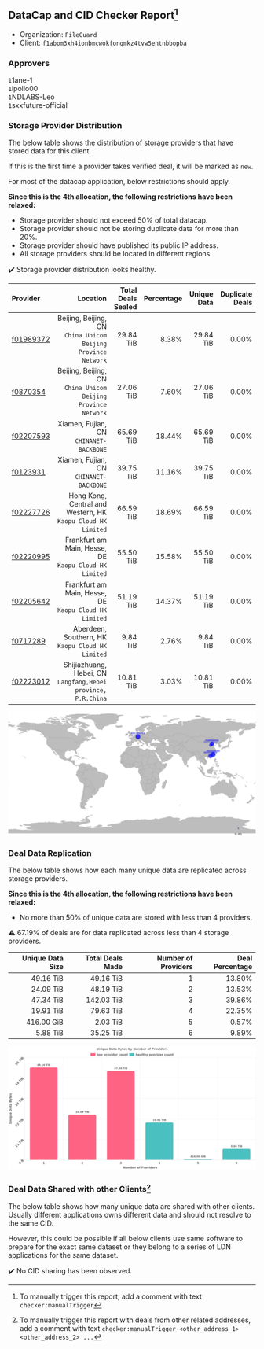 ## DataCap and CID Checker Report[^1]
 - Organization: `FileGuard`
 - Client: `f1abom3xh4ionbmcwokfonqmkz4tvw5entnbbopba`
### Approvers
`1`1ane-1<br/>`1`ipollo00<br/>`1`NDLABS-Leo<br/>`1`sxxfuture-official

### Storage Provider Distribution
The below table shows the distribution of storage providers that have stored data for this client.

If this is the first time a provider takes verified deal, it will be marked as `new`.

For most of the datacap application, below restrictions should apply.

**Since this is the 4th allocation, the following restrictions have been relaxed:**
 - Storage provider should not exceed 50% of total datacap.
 - Storage provider should not be storing duplicate data for more than 20%.
 - Storage provider should have published its public IP address.
 - All storage providers should be located in different regions.

✔️ Storage provider distribution looks healthy.

| Provider                                              |                                                         Location | Total Deals Sealed | Percentage | Unique Data | Duplicate Deals |
| :---------------------------------------------------- | ---------------------------------------------------------------: | -----------------: | ---------: | ----------: | --------------: |
| [f01989372](https://filfox.info/en/address/f01989372) | Beijing, Beijing, CN<br/>`China Unicom Beijing Province Network` |          29.84 TiB |      8.38% |   29.84 TiB |           0.00% |
| [f0870354](https://filfox.info/en/address/f0870354)   | Beijing, Beijing, CN<br/>`China Unicom Beijing Province Network` |          27.06 TiB |      7.60% |   27.06 TiB |           0.00% |
| [f02207593](https://filfox.info/en/address/f02207593) |                       Xiamen, Fujian, CN<br/>`CHINANET-BACKBONE` |          65.69 TiB |     18.44% |   65.69 TiB |           0.00% |
| [f0123931](https://filfox.info/en/address/f0123931)   |                       Xiamen, Fujian, CN<br/>`CHINANET-BACKBONE` |          39.75 TiB |     11.16% |   39.75 TiB |           0.00% |
| [f02227726](https://filfox.info/en/address/f02227726) |  Hong Kong, Central and Western, HK<br/>`Kaopu Cloud HK Limited` |          66.59 TiB |     18.69% |   66.59 TiB |           0.00% |
| [f02220995](https://filfox.info/en/address/f02220995) |        Frankfurt am Main, Hesse, DE<br/>`Kaopu Cloud HK Limited` |          55.50 TiB |     15.58% |   55.50 TiB |           0.00% |
| [f02205642](https://filfox.info/en/address/f02205642) |        Frankfurt am Main, Hesse, DE<br/>`Kaopu Cloud HK Limited` |          51.19 TiB |     14.37% |   51.19 TiB |           0.00% |
| [f0717289](https://filfox.info/en/address/f0717289)   |              Aberdeen, Southern, HK<br/>`Kaopu Cloud HK Limited` |           9.84 TiB |      2.76% |    9.84 TiB |           0.00% |
| [f02223012](https://filfox.info/en/address/f02223012) | Shijiazhuang, Hebei, CN<br/>`Langfang,Hebei province, P.R.China` |          10.81 TiB |      3.03% |   10.81 TiB |           0.00% |

<img src="https://raw.githubusercontent.com/data-preservation-programs/filplus-checker-assets/main/filecoin-project/filecoin-plus-large-datasets/issues/1782/1692345517340.png"/>

### Deal Data Replication
The below table shows how each many unique data are replicated across storage providers.


**Since this is the 4th allocation, the following restrictions have been relaxed:**
- No more than 50% of unique data are stored with less than 4 providers.

⚠️ 67.19% of deals are for data replicated across less than 4 storage providers.

| Unique Data Size | Total Deals Made | Number of Providers | Deal Percentage |
| ---------------: | ---------------: | ------------------: | --------------: |
|        49.16 TiB |        49.16 TiB |                   1 |          13.80% |
|        24.09 TiB |        48.19 TiB |                   2 |          13.53% |
|        47.34 TiB |       142.03 TiB |                   3 |          39.86% |
|        19.91 TiB |        79.63 TiB |                   4 |          22.35% |
|       416.00 GiB |         2.03 TiB |                   5 |           0.57% |
|         5.88 TiB |        35.25 TiB |                   6 |           9.89% |

<img src="https://raw.githubusercontent.com/data-preservation-programs/filplus-checker-assets/main/filecoin-project/filecoin-plus-large-datasets/issues/1782/1692345518617.png"/>

### Deal Data Shared with other Clients[^3]
The below table shows how many unique data are shared with other clients.
Usually different applications owns different data and should not resolve to the same CID.

However, this could be possible if all below clients use same software to prepare for the exact same dataset or they belong to a series of LDN applications for the same dataset.

✔️ No CID sharing has been observed.

[^1]: To manually trigger this report, add a comment with text `checker:manualTrigger`

[^2]: Deals from those addresses are combined into this report as they are specified with `checker:manualTrigger`

[^3]: To manually trigger this report with deals from other related addresses, add a comment with text `checker:manualTrigger <other_address_1> <other_address_2> ...`
